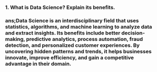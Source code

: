 ### 1. What is Data Science? Explain its benefits.
### ans;Data Science is an interdisciplinary field that uses statistics, algorithms, and machine learning to analyze data and extract insights. Its benefits include better decision-making, predictive analytics, process automation, fraud detection, and personalized customer experiences. By uncovering hidden patterns and trends, it helps businesses innovate, improve efficiency, and gain a competitive advantage in their domain.

